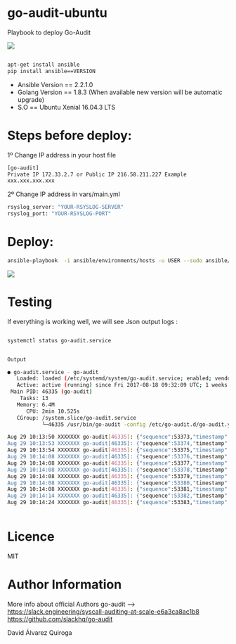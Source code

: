 # go-audit-ubuntu
Playbook to deploy Go-Audit

<img src="https://alertops.com/wp-content/uploads/2016/08/slack-Logo.jpg">


```bash

apt-get install ansible
pip install ansible==VERSION

```

* Ansible Version == 2.2.1.0
* Golang Version == 1.8.3 (When available new version will be automatic upgrade)
* S.O == Ubuntu Xenial 16.04.3 LTS


# Steps before deploy:

1º Change IP address in your host file

```bash
[go-audit]
Private IP 172.33.2.7 or Public IP 216.58.211.227 Example
xxx.xxx.xxx.xxx

```

2º Change IP address in vars/main.yml

```bash
rsyslog_server: "YOUR-RSYSLOG-SERVER"
rsyslog_port: "YOUR-RSYSLOG-PORT"

```
# Deploy:

```bash
ansible-playbook  -i ansible/environments/hosts -u USER --sudo ansible/roles/go-audit/go-audit.yml  -e "host=HOST"

```

<img src="https://cdn-images-1.medium.com/max/640/1*UA09f_6GXUFMGPTARrIoOw.png">


# Testing

If everything is working well, we will see Json output logs :


```bash

systemctl status go-audit.service


Output

● go-audit.service - go-audit
   Loaded: loaded (/etc/systemd/system/go-audit.service; enabled; vendor preset: enabled)
   Active: active (running) since Fri 2017-08-18 09:32:09 UTC; 1 weeks 4 days ago
 Main PID: 46335 (go-audit)
    Tasks: 13
   Memory: 6.4M
      CPU: 2min 10.525s
   CGroup: /system.slice/go-audit.service
           └─46335 /usr/bin/go-audit -config /etc/go-audit.d/go-audit.yaml

Aug 29 10:13:50 XXXXXXX go-audit[46335]: {"sequence":53373,"timestamp":"1504001630.694","messages":[{"type":1300,"data":"arch=c000003e syscall=59 success=yes exit=0 a0=1e8b5d0 a1=7ffe17801130 a2=7ffe17801140 a3=
Aug 29 10:13:53 XXXXXXX go-audit[46335]: {"sequence":53374,"timestamp":"1504001633.904","messages":[{"type":1300,"data":"arch=c000003e syscall=59 success=yes exit=0 a0=c654e8 a1=c60008 a2=c3f008 a3=598 items=2 p
Aug 29 10:13:54 XXXXXXX go-audit[46335]: {"sequence":53375,"timestamp":"1504001634.986","messages":[{"type":1300,"data":"arch=c000003e syscall=59 success=yes exit=0 a0=c5f8c8 a1=c62148 a2=c3f008 a3=598 items=2 p
Aug 29 10:14:08 XXXXXXX go-audit[46335]: {"sequence":53376,"timestamp":"1504001648.605","messages":[{"type":1300,"data":"arch=c000003e syscall=59 success=yes exit=0 a0=c45848 a1=c675c8 a2=c3f008 a3=598 items=2 p
Aug 29 10:14:08 XXXXXXX go-audit[46335]: {"sequence":53377,"timestamp":"1504001648.605","messages":[{"type":1300,"data":"arch=c000003e syscall=59 success=yes exit=0 a0=dd6488 a1=c675c8 a2=c3f008 a3=598 items=2 p
Aug 29 10:14:08 XXXXXXX go-audit[46335]: {"sequence":53378,"timestamp":"1504001648.613","messages":[{"type":1300,"data":"arch=c000003e syscall=59 success=yes exit=0 a0=1e8b5d0 a1=7ffe17801130 a2=7ffe17801140 a3=
Aug 29 10:14:08 XXXXXXX go-audit[46335]: {"sequence":53379,"timestamp":"1504001648.613","messages":[{"type":1300,"data":"arch=c000003e syscall=59 success=yes exit=0 a0=1e8b5d0 a1=7ffe17801130 a2=7ffe17801140 a3=
Aug 29 10:14:08 XXXXXXX go-audit[46335]: {"sequence":53380,"timestamp":"1504001648.613","messages":[{"type":1300,"data":"arch=c000003e syscall=59 success=yes exit=0 a0=1e8b5d0 a1=7ffe17801130 a2=7ffe17801140 a3=
Aug 29 10:14:08 XXXXXXX go-audit[46335]: {"sequence":53381,"timestamp":"1504001648.617","messages":[{"type":1300,"data":"arch=c000003e syscall=59 success=yes exit=0 a0=1e8b5d0 a1=7ffe17801130 a2=7ffe17801140 a3=
Aug 29 10:14:14 XXXXXXX go-audit[46335]: {"sequence":53382,"timestamp":"1504001654.245","messages":[{"type":1300,"data":"arch=c000003e syscall=59 success=yes exit=0 a0=1e8b5d0 a1=7ffe17801130 a2=7ffe17801140 a3=
Aug 29 10:14:24 XXXXXXX go-audit[46335]: {"sequence":53383,"timestamp":"1504001664.776","messages":[{"type":1300,"data":"arch=c000003e syscall=59 success=yes exit=0 a0=c5d3c8 a1=c5c048 a2=c3f008 a3=598 items=2 p



```
# Licence

MIT

# Author Information

More info about official Authors go-audit --> 
https://slack.engineering/syscall-auditing-at-scale-e6a3ca8ac1b8
https://github.com/slackhq/go-audit


David Álvarez Quiroga
